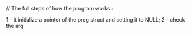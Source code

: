 // The full steps of how the program works :

1 - it initialize a pointer of the prog struct and setting it to NULL;
2 - check the arg